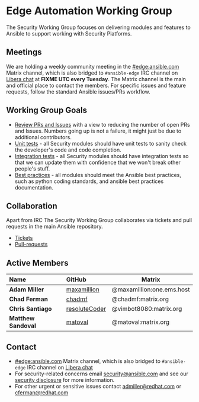 # Edge Automation Working Group

The Security Working Group focuses on delivering modules and features to
Ansible to support working with Security Platforms.

## Meetings

We are holding a weekly community meeting in the [#edge:ansible.com](https://matrix.to/#/#edge:ansible.com)
Matrix channel, which is also bridged to `#ansible-edge` IRC channel on
[Libera chat](https://docs.ansible.com/ansible/devel/community/communication.html#irc-channels)
at **FIXME UTC every Tuesday**. The Matrix channel is the main and official
place to contact the members. For specific issues and feature requests,
follow the standard Ansible issues/PRs workflow.

## Working Group Goals

* [Review PRs and Issues](review.md) with a view to reducing the number of
  open PRs and Issues. Numbers going up is not a failure, it might just be
  due to additional contributors.
* [Unit tests](unit.md) - all Security modules should have unit tests to
  sanity check the developer's code and code completion.
* [Integration tests](integration.md) - all Security modules should have
  integration tests so that we can update them with confidence that we won't
  break other people's stuff.
* [Best practices](bestpractices.md) - all modules should meet the Ansible
  best practices, such as python coding standards, and ansible best practices
  documentation.

## Collaboration

Apart from IRC The Security Working Group collaborates via tickets and pull
requests in the main Ansible repository.
* [Tickets](https://github.com/ansible/ansible/issues)
* [Pull-requests](https://github.com/ansible/ansible/pulls)


## Active Members
|Name                   |GitHub                                                      | Matrix
|:----------------------|:-----------------------------------------------------------|-----------------------------------|
|**Adam Miller**        |[maxamillion](https://github.com/maxamillion)               | @maxamillion:one.ems.host         |
|**Chad Ferman**        |[chadmf](https://github.com/chadmf)                         | @chadmf:matrix.org                |
|**Chris Santiago**     |[resoluteCoder](https://github.com/resoluteCoder)           | @vimbot8080:matrix.org            |
|**Matthew Sandoval**   |[matoval](https://github.com/matoval)                       | @matoval:matrix.org               |

## Contact
* [#edge:ansible.com](https://matrix.to/#/#edge:ansible.com)
Matrix channel, which is also bridged to `#ansible-edge` IRC channel on
[Libera chat](https://docs.ansible.com/ansible/devel/community/communication.html#irc-channels)
* For security-related concerns email security@ansible.com and see our
    [security disclosure](https://www.ansible.com/security) for more
    information.
* For other urgent or sensitive issues contact admiller@redhat.com or
    cferman@redhat.com

